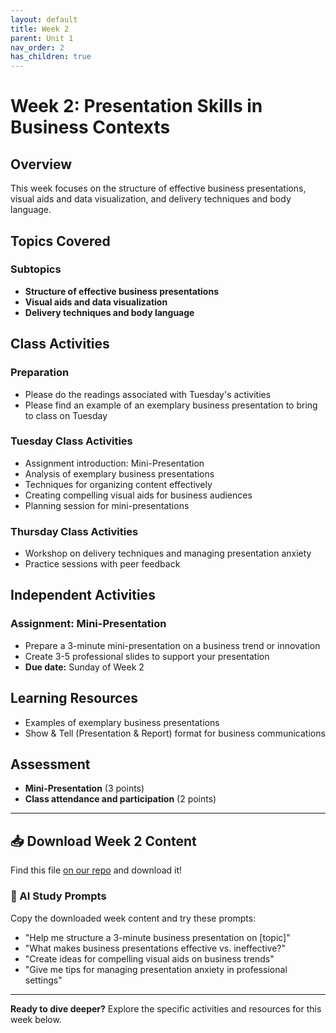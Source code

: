 ```yaml
---
layout: default
title: Week 2
parent: Unit 1
nav_order: 2
has_children: true
---
```


# Week 2: Presentation Skills in Business Contexts

## Overview

This week focuses on the structure of effective business presentations, visual aids and data visualization, and delivery techniques and body language.

## Topics Covered

### Subtopics
- **Structure of effective business presentations**
- **Visual aids and data visualization**
- **Delivery techniques and body language**

## Class Activities

### Preparation
- Please do the readings associated with Tuesday's activities
- Please find an example of an exemplary business presentation to bring to class on Tuesday

### Tuesday Class Activities
- Assignment introduction: Mini-Presentation
- Analysis of exemplary business presentations
- Techniques for organizing content effectively
- Creating compelling visual aids for business audiences
- Planning session for mini-presentations

### Thursday Class Activities
- Workshop on delivery techniques and managing presentation anxiety
- Practice sessions with peer feedback

## Independent Activities

### Assignment: Mini-Presentation
- Prepare a 3-minute mini-presentation on a business trend or innovation
- Create 3-5 professional slides to support your presentation
- **Due date:** Sunday of Week 2

## Learning Resources

- Examples of exemplary business presentations
- Show & Tell (Presentation & Report) format for business communications

## Assessment

- **Mini-Presentation** (3 points)
- **Class attendance and participation** (2 points)

---

## 📥 Download Week 2 Content
Find this file [on our repo](https://github.com/alainamb/uic_tr35-business-english-II/blob/main/unit1/week2/week2-overview.md) and download it!

### 🤖 AI Study Prompts
Copy the downloaded week content and try these prompts:
- "Help me structure a 3-minute business presentation on [topic]"
- "What makes business presentations effective vs. ineffective?"
- "Create ideas for compelling visual aids on business trends"
- "Give me tips for managing presentation anxiety in professional settings"

---

**Ready to dive deeper?** Explore the specific activities and resources for this week below.
